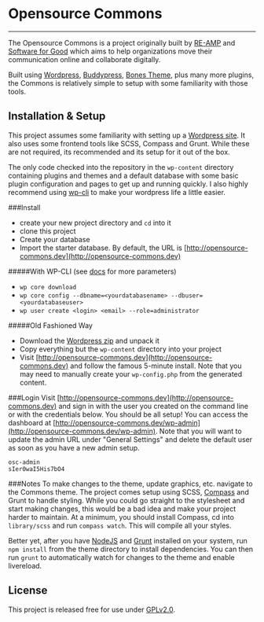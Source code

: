 # Opensource Commons
----

The Opensource Commons is a project originally built by [RE-AMP](http://www.reamp.org/) and [Software for Good](http://www.softwareforgood.com) which aims to help organizations move their communication online and collaborate digitally.

Built using [Wordpress](http://www.wordpress.org), [Buddypress](http://www.buddypress.org), [Bones Theme](http://themble.com/bones/), plus many more plugins, the Commons is relatively simple to setup with some familiarity with those tools.

## Installation & Setup
This project assumes some familiarity with setting up a [Wordpress site](https://codex.wordpress.org/Installing_WordPress). It also uses some frontend tools like SCSS, Compass and Grunt. While these are not required, its recommended and its setup for it out of the box.

The only code checked into the repository in the `wp-content` directory containing plugins and themes and a default database with some basic plugin configuration and pages to get up and running quickly. I also highly recommend using [wp-cli](http://wp-cli.org/) to make your wordpress life a little easier. 

###Install
* create your new project directory and `cd` into it
* clone this project
* Create your database
* Import the starter database. By default, the URL is [http://opensource-commons.dev](http://opensource-commons.dev)

#####With WP-CLI (see [docs](http://wp-cli.org/commands/) for more parameters)

* `wp core download`
* `wp core config --dbname=<yourdatabasename> --dbuser=<yourdatabaseuser>`
* `wp user create <login> <email> --role=administrator`

#####Old Fashioned Way
* Download the [Wordpress zip](https://wordpress.org/download/) and unpack it
* Copy everything but the `wp-content` directory into your project
* Visit [http://opensource-commons.dev](http://opensource-commons.dev) and follow the famous 5-minute install. Note that you may need to manually create your `wp-config.php` from the generated content.

###Login
Visit [http://opensource-commons.dev](http://opensource-commons.dev) and sign in with the user you created on the command line or with the credentials below. You should be all setup! You can access the dashboard at [http://opensource-commons.dev/wp-admin](http://opensource-commons.dev/wp-admin). Note that you will want to update the admin URL under "General Settings" and delete the default user as soon as you have a new admin setup.


```
osc-admin
sIer0waI5His7bO4
```

###Notes
To make changes to the theme, update graphics, etc. navigate to the Commons theme. The project comes setup using SCSS, [Compass](http://compass-style.org/install/) and Grunt to handle styling. While you could go straight to the stylesheet and start making changes, this would be a bad idea and make your project harder to maintain. At a minimum, you should install Compass, cd into `library/scss` and run `compass watch`. This will compile all your styles. 

Better yet, after you have [NodeJS](http://nodejs.org/) and [Grunt](http://gruntjs.com/) installed on your system, run `npm install` from the theme directory to install dependencies. You can then run `grunt` to automatically watch for changes to the theme and enable livereload.

## License
This project is released free for use under [GPLv2.0](wordpress-commons/gnu-gpl-v2.0.md). 
